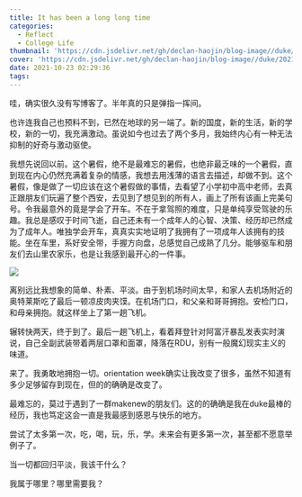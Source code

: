 ```yaml
---
title: It has been a long long time
categories:
  - Reflect
  - College Life
thumbnail: 'https://cdn.jsdelivr.net/gh/declan-haojin/blog-image//duke/20211023025705.png'
cover: 'https://cdn.jsdelivr.net/gh/declan-haojin/blog-image//duke/20211023025705.png'
date: 2021-10-23 02:29:36
tags:
---
```

 
哇，确实很久没有写博客了。半年真的只是弹指一挥间。

也许连我自己也预料不到，已然在地球的另一端了。新的国度，新的生活，新的学校，新的一切，我充满激动。虽说如今也过去了两个多月，我始终内心有一种无法抑制的好奇与激动驱使。

我想先说回以前。这个暑假，绝不是最难忘的暑假，也绝非最乏味的一个暑假，直到现在内心仍然充满着复杂的情感，我想去用浅薄的语言去描述，却做不到。这个暑假，像是做了一切应该在这个暑假做的事情，去看望了小学初中高中老师，去真正跟朋友们玩遍了整个西安，去见到了想见到的所有人，画上了所有该画上完美句号。令我最意外的竟是学会了开车。不在于拿驾照的难度，只是单纯享受驾驶的乐趣。我总是感叹于时间飞逝，自己还未有一个成年人的心智、决策、经历却已然成为了成年人。唯独学会开车，真真实实地证明了我拥有了一项成年人该拥有的技能。坐在车里，系好安全带，手握方向盘，总感觉自己成熟了几分。能够驱车和朋友们去山里农家乐，也是让我感到最开心的一件事。

<!--more-->

![](https://cdn.jsdelivr.net/gh/declan-haojin/blog-image//duke/IMG_3945.jpg)

离别远比我想象的简单、朴素、平淡。由于到机场时间太早，和家人去机场附近的奥特莱斯吃了最后一顿凉皮肉夹馍。在机场门口，和父亲和哥哥拥抱。安检门口，和母亲拥抱。就这样坐上了第一趟飞机。

辗转快两天，终于到了。最后一趟飞机上，看着拜登针对阿富汗暴乱发表实时演说，自己全副武装带着两层口罩和面罩，降落在RDU，别有一般魔幻现实主义的味道。

来了。我勇敢地拥抱一切。orientation week确实让我改变了很多，虽然不知道有多少足够留存到现在，但的的确确是改变了。

最难忘的，莫过于遇到了一群makenew的朋友们。这的的确确是我在duke最棒的经历，我也笃定这会一直是我最感到感恩与快乐的地方。

尝试了太多第一次，吃，喝，玩，乐，学。未来会有更多第一次，甚至都不愿意举例子了。

当一切都回归平淡，我该干什么？

我属于哪里？哪里需要我？
